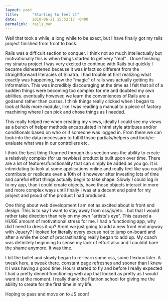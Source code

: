 ```yaml
---
layout: post
title:      "Starting to feel it"
date:       2018-06-21 15:53:17 -0400
permalink:  rails_man
---
```



Well that took a while, a long while to be exact, but I have finally got my rails project finished from front to back.

Rails was a difficult section to conquer.  I think not so much intellectually but motivationally this is when things started to get very "real" .  Once finishing my sinatra project I was very excited to continue with Rails but quickly I became disheartened because it was infact so different from the straightforward literacies of Sinatra.  I had trouble at first realizing what exactly was happening, how the "magic" of rails was actually getting its information.  This was incredibly discouraging at the time as I felt that all of a sudden things were becoming too complex for me and doubted my own abilities.  eventually however, we learn the conveniences of Rails are a godsend rather than curses.  I think things really clicked when I began to look at Rails more modular, like I was reading a manual to a piece of factory machining where I can pick and chose things as I needed.

This really helped me when creating my views, ideally I could see my views as a bunch of helper methods encapsulated in html style attribues and/or conditionals based on who or if someone was logged in.   From there we can look into the data neccessary to fulfill thsoe partials/helpers and look/re-evaluate what was in our controllers etc.

I think the best thing I learned through this section was the ability to create a relatively complex (for us newbies)  product is built upon over time.  There are a lot of features/functionality that can simply be added as you go.  It is intimidating to look at some applications online and really feel like you could contribute or replicate even a 10th of it however after investing lots of time and careful effort things actually begin to take shape.  Slowly I could log in to my app, than i could create objects, have those objects interact in more and more complex ways until finally I was at a decent end point for my project and proud of the product I had produced.

One thing about web development I am not as excited about is front end design.  This is to say I want to stay away from css/js/etc... but that I would rather take direction than rely on my own "artists's eye".  This caused a HUGE amount of motivational stress for me.  I had a functioning app, why did I need to dress it up?  Arent we just going to add a new front end anyway with Jquery?  I looked for literally every excuse not to jump on-board and after a while the cost of procrastinating really began to add up.  My coach was definitely beginning to sense my lack of effort also and I couldnt bare the shame anymore.  It was time. 

I bit the bullet and slowly began to re-learn some css, some flexbox later.  A tweak here, a tweak there. constant page refreshes and sooner than I knew it I was having a good time.  Hours started to fly and before I really expected I had a pretty decent functioning web app that looked as pretty as I would want it at the moment.  I really thank the Flatiron school for giving me the ability to create for the first time in my life.

Hoping to pass and move on to JS soon!
